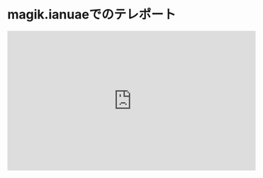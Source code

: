 
# magik.ianuaeでのテレポート

<iframe width="560" height="315" src="https://www.youtube.com/embed/VXwUHD1b2xY" frameborder="0" allowfullscreen></iframe>
